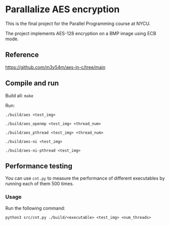 # Parallalize AES encryption
This is the final project for the Parallel Programming course at NYCU.

The project implements AES-128 encryption on a BMP image using ECB mode.
## Reference
https://github.com/m3y54m/aes-in-c/tree/main
## Compile and run
Build all: `make`

Run: 

`./build/aes <test_img>`

`./build/aes_openmp <test_img> <thread_num>`

`./build/aes_pthread <test_img> <thread_num>`

`./build/aes-ni <test_img>`

`./build/aes-ni-pthread <test_img>`

## Performance testing
You can use `cnt.py` to measure the performance of different executables by running each of them 500 times. 

### Usage
Run the following command:

`python3 src/cnt.py ./build/<executable> <test_img> <num_threads>`
